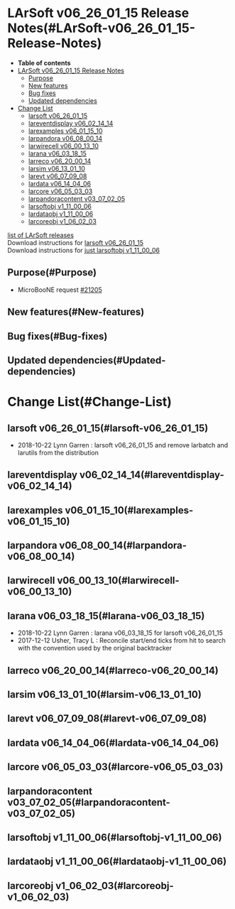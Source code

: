 LArSoft v06\_26\_01\_15 Release Notes(#LArSoft-v06_26_01_15-Release-Notes)
=============================================================================

-   **Table of contents**
-   [LArSoft v06\_26\_01\_15 Release Notes](#LArSoft-v06_26_01_15-Release-Notes)
    -   [Purpose](#Purpose)
    -   [New features](#New-features)
    -   [Bug fixes](#Bug-fixes)
    -   [Updated dependencies](#Updated-dependencies)
-   [Change List](#Change-List)
    -   [larsoft v06\_26\_01\_15](#larsoft-v06_26_01_15)
    -   [lareventdisplay v06\_02\_14\_14](#lareventdisplay-v06_02_14_14)
    -   [larexamples v06\_01\_15\_10](#larexamples-v06_01_15_10)
    -   [larpandora v06\_08\_00\_14](#larpandora-v06_08_00_14)
    -   [larwirecell v06\_00\_13\_10](#larwirecell-v06_00_13_10)
    -   [larana v06\_03\_18\_15](#larana-v06_03_18_15)
    -   [larreco v06\_20\_00\_14](#larreco-v06_20_00_14)
    -   [larsim v06\_13\_01\_10](#larsim-v06_13_01_10)
    -   [larevt v06\_07\_09\_08](#larevt-v06_07_09_08)
    -   [lardata v06\_14\_04\_06](#lardata-v06_14_04_06)
    -   [larcore v06\_05\_03\_03](#larcore-v06_05_03_03)
    -   [larpandoracontent v03\_07\_02\_05](#larpandoracontent-v03_07_02_05)
    -   [larsoftobj v1\_11\_00\_06](#larsoftobj-v1_11_00_06)
    -   [lardataobj v1\_11\_00\_06](#lardataobj-v1_11_00_06)
    -   [larcoreobj v1\_06\_02\_03](#larcoreobj-v1_06_02_03)

[list of LArSoft releases](LArSoft_release_list)\
Download instructions for [larsoft v06\_26\_01\_15](http://scisoft.fnal.gov/scisoft/bundles/larsoft/v06_26_01_15/larsoft-v06_26_01_15.html)\
Download instructions for [just larsoftobj v1\_11\_00\_06](http://scisoft.fnal.gov/scisoft/bundles/larsoftobj/v1_11_00_06/larsoftobj-v1_11_00_06.html)

Purpose(#Purpose)
--------------------

-   MicroBooNE request [\#21205](/redmine/issues/21205 "Support: Request patch release larsoft v06_26_01_15 (Closed)")

New features(#New-features)
------------------------------

Bug fixes(#Bug-fixes)
------------------------

Updated dependencies(#Updated-dependencies)
----------------------------------------------

Change List(#Change-List)
============================

larsoft v06\_26\_01\_15(#larsoft-v06_26_01_15)
-------------------------------------------------

-   2018-10-22 Lynn Garren : larsoft v06\_26\_01\_15 and remove larbatch and larutils from the distribution

lareventdisplay v06\_02\_14\_14(#lareventdisplay-v06_02_14_14)
-----------------------------------------------------------------

larexamples v06\_01\_15\_10(#larexamples-v06_01_15_10)
---------------------------------------------------------

larpandora v06\_08\_00\_14(#larpandora-v06_08_00_14)
-------------------------------------------------------

larwirecell v06\_00\_13\_10(#larwirecell-v06_00_13_10)
---------------------------------------------------------

larana v06\_03\_18\_15(#larana-v06_03_18_15)
-----------------------------------------------

-   2018-10-22 Lynn Garren : larana v06\_03\_18\_15 for larsoft v06\_26\_01\_15
-   2017-12-12 Usher, Tracy L : Reconcile start/end ticks from hit to search with the convention used by the original backtracker

larreco v06\_20\_00\_14(#larreco-v06_20_00_14)
-------------------------------------------------

larsim v06\_13\_01\_10(#larsim-v06_13_01_10)
-----------------------------------------------

larevt v06\_07\_09\_08(#larevt-v06_07_09_08)
-----------------------------------------------

lardata v06\_14\_04\_06(#lardata-v06_14_04_06)
-------------------------------------------------

larcore v06\_05\_03\_03(#larcore-v06_05_03_03)
-------------------------------------------------

larpandoracontent v03\_07\_02\_05(#larpandoracontent-v03_07_02_05)
---------------------------------------------------------------------

larsoftobj v1\_11\_00\_06(#larsoftobj-v1_11_00_06)
-----------------------------------------------------

lardataobj v1\_11\_00\_06(#lardataobj-v1_11_00_06)
-----------------------------------------------------

larcoreobj v1\_06\_02\_03(#larcoreobj-v1_06_02_03)
-----------------------------------------------------

